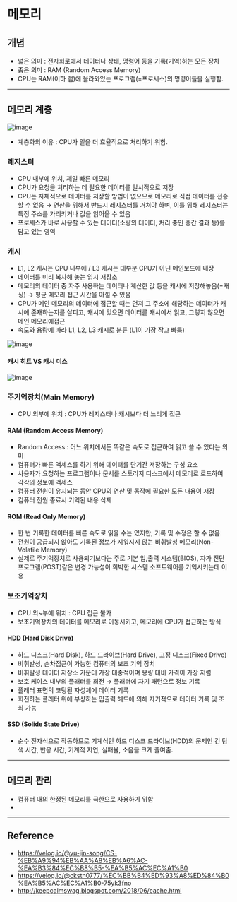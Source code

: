 # 메모리

## 개념
- 넓은 의미 : 전자회로에서 데이터나 상태, 명령어 등을 기록(기억)하는 모든 장치
- 좁은 의미 : RAM (Random Access Memory)
- CPU는 RAM(이하 램)에 올라와있는 프로그램(=프로세스)의 명령어들을 실행함.

***

## 메모리 계층
![image](https://user-images.githubusercontent.com/66233687/196096072-26fe390a-6128-490c-8d40-3088fca7fff6.png)

- 계층화의 이유 : CPU가 일을 더 효율적으로 처리하기 위함. 
### 레지스터
- CPU 내부에 위치, 제일 빠른 메모리
- CPU가 요청을 처리하는 데 필요한 데이터를 일시적으로 저장
- CPU는 자체적으로 데이터를 저장할 방법이 없으므로 메모리로 직접 데이터를 전송할 수 없음 → 연산을 위해서 반드시 레지스터를 거쳐야 하며, 이를 위해 레지스터는 특정 주소를 가리키거나 값을 읽어올 수 있음
- 프로세스가 바로 사용할 수 있는 데이터(소량의 데이터, 처리 중인 중간 결과 등)를 담고 있는 영역

### 캐시
- L1, L2 캐시는 CPU 내부에 / L3 캐시는 대부분 CPU가 아닌 메인보드에 내장
- 데이터를 미리 복사해 놓는 임시 저장소
- 메모리의 데이터 중 자주 사용하는 데이터나 계산한 값 등을 캐시에 저장해놓음(=캐싱) → 평균 메모리 접근 시간을 아낄 수 있음
- CPU가 메인 메모리의 데이터에 접근할 때는 먼저 그 주소에 해당하는 데이터가 캐시에 존재하는지를 살피고, 캐시에 있으면 데이터를 캐시에서 읽고, 그렇지 않으면 메인 메모리에접근
- 속도와 용량에 따라 L1, L2, L3 캐시로 분류 (L1이 가장 작고 빠름)

![image](https://user-images.githubusercontent.com/66233687/196105701-70290ffd-6fd6-4cd6-976f-4788940b6be6.png)

#### 캐시 히트 VS 캐시 미스

![image](https://user-images.githubusercontent.com/66233687/196105579-5c461bfc-37dd-4e49-8b0f-ae0ddde0d9d5.png)

### 주기억장치(Main Memory)
- CPU 외부에 위치 : CPU가 레지스터나 캐시보다 더 느리게 접근

#### RAM (Random Access Memory)
- Random Access : 어느 위치에서든 똑같은 속도로 접근하여 읽고 쓸 수 있다는 의미
- 컴퓨터가 빠른 액세스를 하기 위해 데이터를 단기간 저장하는 구성 요소
- 사용자가 요청하는 프로그램이나 문서를 스토리지 디스크에서 메모리로 로드하여 각각의 정보에 액세스
- 컴퓨터 전원이 유지되는 동안 CPU의 연산 및 동작에 필요한 모든 내용이 저장
- 컴퓨터 전원 종료시 기억된 내용 삭제

#### ROM (Read Only Memory)
- 한 번 기록한 데이터를 빠른 속도로 읽을 수는 있지만, 기록 및 수정은 할 수 없음 
- 전원이 공급되지 않아도 기록된 정보가 지워지지 않는 비휘발성 메모리(Non-Volatile Memory)
- 실제로 주기억장치로 사용되기보다는 주로 기본 입,출력 시스템(BIOS), 자가 진단 프로그램(POST)같은 변경 가능성이 희박한 시스템 소프트웨어를 기억시키는데 이용

### 보조기억장치
- CPU 외~부에 위치 : CPU 접근 불가
- 보조기억장치의 데이터를 메모리로 이동시키고, 메모리에 CPU가 접근하는 방식

#### HDD (Hard Disk Drive)
- 하드 디스크(Hard Disk), 하드 드라이브(Hard Drive), 고정 디스크(Fixed Drive)
- 비휘발성, 순차접근이 가능한 컴퓨터의 보조 기억 장치
- 비휘발성 데이터 저장소 가운데 가장 대중적이며 용량 대비 가격이 가장 저렴
- 보호 케이스 내부의 플래터를 회전 → 플래터에 자기 패턴으로 정보 기록
- 플래터 표면의 코팅된 자성체에 데이터 기록
- 회전하는 플래터 위에 부상하는 입출력 헤드에 의해 자기적으로 데이터 기록 및 조회 가능

#### SSD (Solide State Drive)
- 순수 전자식으로 작동하므로 기계식인 하드 디스크 드라이브(HDD)의 문제인 긴 탐색 시간, 반응 시간, 기계적 지연, 실패율, 소음을 크게 줄여줌.

***

## 메모리 관리
- 컴퓨터 내의 한정된 메모리를 극한으로 사용하기 위함
- 
***

## Reference
- https://velog.io/@yu-jin-song/CS-%EB%A9%94%EB%AA%A8%EB%A6%AC-%EA%B3%84%EC%B8%B5-%EA%B5%AC%EC%A1%B0
- https://velog.io/@ckstn0777/%EC%BB%B4%ED%93%A8%ED%84%B0%EA%B5%AC%EC%A1%B0-75yk3fno
- http://keepcalmswag.blogspot.com/2018/06/cache.html
